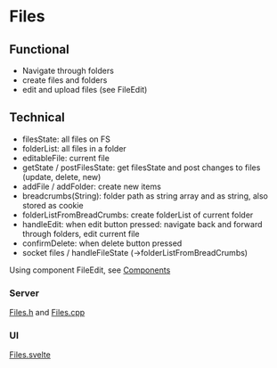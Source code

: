 # Files

## Functional

* Navigate through folders
* create files and folders
* edit and upload files (see FileEdit)

## Technical

* filesState: all files on FS
* folderList: all files in a folder
* editableFile: current file
* getState / postFilesState: get filesState and post changes to files (update, delete, new)
* addFile / addFolder: create new items
* breadcrumbs(String): folder path as string array and as string, also stored as cookie
* folderListFromBreadCrumbs: create folderList of current folder
* handleEdit: when edit button pressed: navigate back and forward through folders, edit current file
* confirmDelete: when delete button pressed
* socket files / handleFileState (->folderListFromBreadCrumbs)

Using component FileEdit, see [Components]()

### Server

[Files.h](https://github.com/MoonModules/MoonLight/blob/main/lib/framework/Files.h) and [Files.cpp](https://github.com/MoonModules/MoonLight/blob/main/lib/framework/Files.cpp)

### UI

[Files.svelte](https://github.com/MoonModules/MoonLight/blob/main/interface/src/routes/system/status/Files.svelte)
